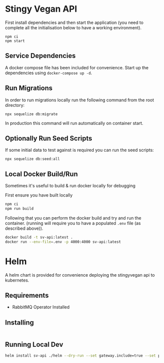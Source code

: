 # Stingy Vegan API

First install dependencies and then start the application (you need to complete all the initialisation below to have a working environment).

```
npm ci
npm start
```

## Service Dependencies

A docker compose file has been included for convenience. Start up the dependencies using `docker-compose up -d`.

## Run Migrations

In order to run migrations locally run the following command from the root directory:

```
npx sequelize db:migrate
```

In production this command will run automatically on container start.

## Optionally Run Seed Scripts

If some initial data to test against is required you can run the seed scripts:

```
npx sequelize db:seed:all
```

## Local Docker Build/Run

Sometimes it's useful to build & run docker locally for debugging

First ensure you have built locally

```sh
npm ci
npm run build
```

Following that you can perform the docker build and try and run the container. (running will require you to have a populated `.env` file (as described above)).

```sh
docker build -t sv-api:latest .
docker run --env-file=.env -p 4000:4000 sv-api:latest
```

# Helm

A helm chart is provided for convenience deploying the stingyvegan api to kubernetes.

## Requirements

- RabbitMQ Operator Installed

## Installing

```sh

```

## Running Local Dev

```sh
helm install sv-api ./helm --dry-run --set gateway.include=true --set postgres.include=true --set rabbitmq.include=true
```
